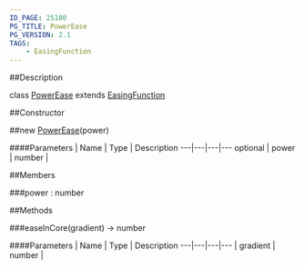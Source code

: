 ```yaml
---
ID_PAGE: 25180
PG_TITLE: PowerEase
PG_VERSION: 2.1
TAGS:
    - EasingFunction
---
```

##Description

class [PowerEase](/classes/2.2-alpha/PowerEase) extends [EasingFunction](/classes/2.2-alpha/EasingFunction)



##Constructor

##new [PowerEase](/classes/2.2-alpha/PowerEase)(power)



####Parameters
 | Name | Type | Description
---|---|---|---
optional | power | number | 

##Members

###power : number



##Methods

###easeInCore(gradient) &rarr; number



####Parameters
 | Name | Type | Description
---|---|---|---
 | gradient | number | 

